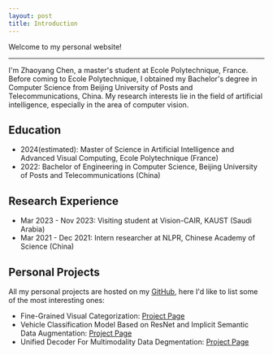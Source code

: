 ```yaml
---
layout: post
title: Introduction
---
```


Welcome to my personal website!

-----

I'm Zhaoyang Chen, a master's student at Ecole Polytechnique, France. Before coming to Ecole Polytechnique, I obtained
my Bachelor's degree in Computer Science from Beijing University of Posts and Telecommunications, China. My research
interests lie in the field of artificial intelligence, especially in the area of computer vision.

## Education

* 2024(estimated): Master of Science in Artificial Intelligence and Advanced Visual Computing, Ecole Polytechnique (France)
* 2022: Bachelor of Engineering in Computer Science, Beijing University of Posts and Telecommunications (China)

## Research Experience

* Mar 2023 - Nov 2023: Visiting student at Vision-CAIR, KAUST (Saudi Arabia)
* Mar 2021 - Dec 2021: Intern researcher at NLPR, Chinese Academy of Science (China)

## Personal Projects

All my personal projects are hosted on my [GitHub](https://github.com/czy20000902/), here I'd like to list some of the most interesting ones:

* Fine-Grained Visual Categorization: [Project Page](https://github.com/czy20000902/FGVC8)
* Vehicle Classification Model Based on ResNet and Implicit Semantic Data Augmentation: [Project Page](https://github.com/czy20000902/Vehicle-Classification/)
* Unified Decoder For Multimodality Data Degmentation: [Project Page](https://github.com/lx709/X-Decoder/)

<!--
## Publications
-->
